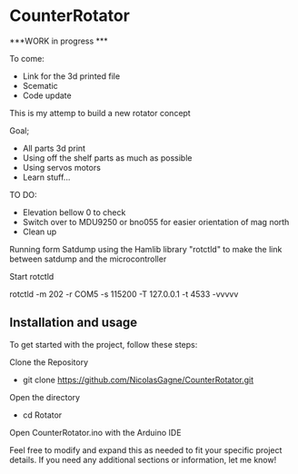 # CounterRotator

***WORK in progress ***

To come:
- Link for the 3d printed file
- Scematic
- Code update

This is my attemp to build a new rotator concept

Goal;
- All parts 3d print
- Using off the shelf parts as much as possible
- Using servos motors
- Learn stuff...


TO DO:
- Elevation bellow 0 to check
- Switch over to MDU9250 or bno055 for easier orientation of mag north
- Clean up 


Running form Satdump using the Hamlib library "rotctld" to make the link between satdump and the microcontroller

Start rotctld

  rotctld -m 202 -r COM5 -s 115200 -T 127.0.0.1 -t 4533 -vvvvv

## Installation and usage
To get started with the project, follow these steps:

Clone the Repository
- git clone https://github.com/NicolasGagne/CounterRotator.git

Open the directory
- cd Rotator 

Open CounterRotator.ino with the Arduino IDE



Feel free to modify and expand this as needed to fit your specific project details. 
If you need any additional sections or information, let me know!
